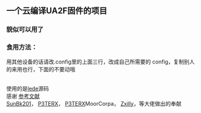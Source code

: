 ## 一个云编译UA2F固件的项目
### 貌似可以用了


### 食用方法：
用其他设备的话请改.config里的上面三行，改成自己所需要的 config，复制别人的来用也行，下面的不要动哦


<br>使用的是<a href="https://github.com/coolsnowwolf/lede">lede</a>源码
<br>感谢
<a href="http://trac.gateworks.com/wiki/OpenWrt/kernelconfig">参考文献</a><br>
<a href="https://sunbk201public.notion.site/sunbk201public/OpenWrt-f59ae1a76741486092c27bc24dbadc59">SunBk201</a>，
<a href="https://github.com/P3TERX/Actions-OpenWrt">P3TERX</a>，
<a href="https://github.com/P3TERX/Actions-OpenWrt">P3TERX</a>MoorCorpa</a>，
<a href="https://github.com/Zxilly/UA2F">Zxilly</a>，等大佬做出的奉献
